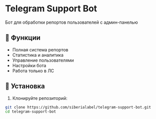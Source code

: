 # Telegram Support Bot

Бот для обработки репортов пользователей с админ-панелью

## 📌 Функции
- Полная система репортов
- Статистика и аналитика
- Управление пользователями
- Настройки бота
- Работа только в ЛС

## 🚀 Установка
1. Клонируйте репозиторий:
```bash
git clone https://github.com/siberialabel/telegram-support-bot.git
cd telegram-support-bot
